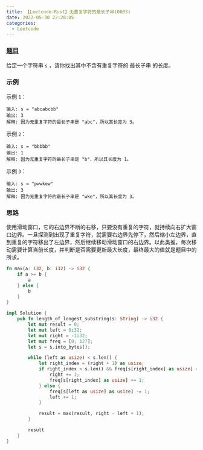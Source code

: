```yaml
---
title: 【Leetcode-Rust】无重复字符的最长子串(0003)
date: 2022-05-30 22:28:05
categories:
  - Leetcode
---
```


### [题目](https://leetcode.cn/problems/longest-substring-without-repeating-characters/)

给定一个字符串 `s` ，请你找出其中不含有重复字符的 最长子串 的长度。

### 示例

示例 `1`：

    输入: s = "abcabcbb"
    输出: 3 
    解释: 因为无重复字符的最长子串是 "abc"，所以其长度为 3。

示例 `2`：

    输入: s = "bbbbb"
    输出: 1
    解释: 因为无重复字符的最长子串是 "b"，所以其长度为 1。

示例 `3`：

    输入: s = "pwwkew"
    输出: 3
    解释: 因为无重复字符的最长子串是 "wke"，所以其长度为 3。

### 思路

使用滑动窗口，它的右边界不断的右移，只要没有重复的字符，就持续向右扩大窗口边界。一旦探测到出现了重复字符，就需要右边界先停下，然后缩小左边界，直到重复的字符移出了左边界，然后继续移动滑动窗口的右边界。以此类推，每次移动需要计算当前长度，并判断是否需要更新最大长度，最终最大的值就是题目中的所求。

```rust
fn max(a: i32, b: i32) -> i32 {
    if a >= b {
        a
    } else {
        b
    }
}

impl Solution {
    pub fn length_of_longest_substring(s: String) -> i32 {
        let mut result = 0;
        let mut left = 0i32;
        let mut right = -1i32;
        let mut freq = [0; 127];
        let s = s.into_bytes();

        while (left as usize) < s.len() {
            let right_index = (right + 1) as usize;
            if right_index < s.len() && freq[s[right_index] as usize] == 0 {
                right += 1;
                freq[s[right_index] as usize] += 1;
            } else {
                freq[s[left as usize] as usize] -= 1;
                left += 1;
            }

            result = max(result, right - left + 1);
        }

        result
    }
}
```